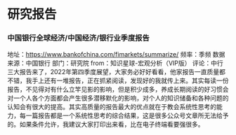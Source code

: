 

# 研究报告

### 中国银行全球经济/中国经济/银行业季度报告

地址：https://www.bankofchina.com/fimarkets/summarize/
频率：季频
数据来源：中国银行
部门：研究院
from：知识星球-宏观分析（VIP版）
评论：中行三大报告来了，2022年第四季度展望，大家务必好好看看，他家报告一直质量都不错，我手上还有一堆报告，正在抓紧阅读，发现好的我就传上来。其实每读一份报告，不见得对有什么立竿见影的影响，但是积少成多，养成长期阅读的好习惯会对一个人各个方面都会产生很多潜移默化的影响，对个人的知识储备和各种问题的认知会有很大的提高。其实高质量的报告最大的优点就在于教会系统性思考的能力，每一篇报告都是一个系统性思考的综合结果，这是很多公众号文章所无法给予的。如果条件允许，我建议大家打印出来看，比在电子终端看要强很多。

